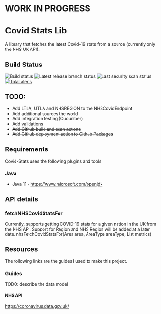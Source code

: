# WORK IN PROGRESS


# Covid Stats Lib
A library that fetches the latest Covid-19 stats from a source (currently only the NHS UK API).

## Build Status 
![Build status](https://github.com/Lmnoppy/covid-stats/actions/workflows/main-build.yml/badge.svg?branch=main) ![Latest release branch status](https://github.com/Lmnoppy/covid-stats/actions/workflows/release-build-publish.yml/badge.svg?branch=release/v1)   ![Last security scan status](https://github.com/Lmnoppy/covid-stats/actions/workflows/codeql-analysis.yml/badge.svg?branch=main) [![Total alerts](https://img.shields.io/lgtm/alerts/g/Lmnoppy/covid-stats.svg?logo=lgtm&logoWidth=18)](https://lgtm.com/projects/g/Lmnoppy/covid-stats/alerts/)

## TODO:
* Add LTLA, UTLA and NHSREGION to the NHSCovidEndpoint
* Add additional sources the world
* Add integration testing (Cucumber)
* Add validations
* ~~Add Github build and scan actions~~
* ~~Add Github deployment action to Github Packages~~

## Requirements
Covid-Stats uses the following plugins and tools

### Java
* Java 11 - https://www.microsoft.com/openjdk

## API details

### fetchNHSCovidStatsFor
Currently, supports getting COVID-19 stats for a given nation in the UK from the NHS API. Support for Region and NHS Region will
be added at a later date.
nhsFetchCovidStatsFor(Area area, AreaType areaType, List<Metrics> metrics)


## Resources
The following links are the guides I used to make this project.

### Guides
TODO: describe the data model

#### NHS API
https://coronavirus.data.gov.uk/ 

